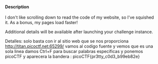 
#### Description

I don't like scrolling down to read the code of my website, so I've squished it. As a bonus, my pages load faster!

Additional details will be available after launching your challenge instance.

Detalles: solo basta con ir al sitio web que se nos proporciona http://titan.picoctf.net:65299/ 
vamos al codigo fuente y vemos que es una sola linea damos Ctrl+F para buscar palabras especificas y ponemos picoCTF y aparecera la bandera : 
picoCTF{pr3tty_c0d3_b99eb82e}